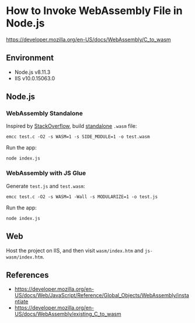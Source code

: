 # How to Invoke WebAssembly File in Node.js

https://developer.mozilla.org/en-US/docs/WebAssembly/C_to_wasm 

## Environment
* Node.js v8.11.3
* IIS v10.0.15063.0

## Node.js
### WebAssembly Standalone
Inspired by [StackOverflow](https://stackoverflow.com/questions/45295339/can-i-somehow-build-webassembly-code-without-the-emscripten-glue), build [standalone](https://github.com/kripken/emscripten/wiki/WebAssembly-Standalone) `.wasm` file:

```
emcc test.c -O2 -s WASM=1 -s SIDE_MODULE=1 -o test.wasm
```

Run the app:

```
node index.js
```

### WebAssembly with JS Glue
Generate `test.js` and `test.wasm`:

```
emcc test.c -O2 -s WASM=1 -Wall -s MODULARIZE=1 -o test.js
```

Run the app:

```
node index.js
```


## Web
Host the project on IIS, and then visit `wasm/index.htm` and `js-wasm/index.htm`.

## References
- https://developer.mozilla.org/en-US/docs/Web/JavaScript/Reference/Global_Objects/WebAssembly/instantiate
- https://developer.mozilla.org/en-US/docs/WebAssembly/existing_C_to_wasm
